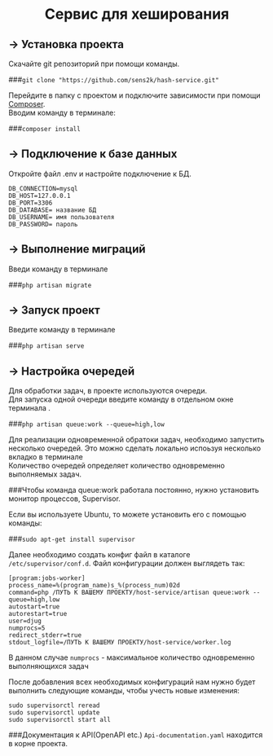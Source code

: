 <h1 align="center">Сервис для хеширования</h1>

## -> Установка проекта

Скачайте git репозиторий при помощи команды.

###`git clone "https://github.com/sens2k/hash-service.git"`

Перейдите в папку с проектом и подключите зависимости при помощи [Composer](https://getcomposer.org/).
</br>Вводим команду в терминале:

###`composer install`

## -> Подключение к базе данных

Откройте файл .env и настройте подключение к БД.

```
DB_CONNECTION=mysql
DB_HOST=127.0.0.1
DB_PORT=3306
DB_DATABASE= название БД
DB_USERNAME= имя пользователя
DB_PASSWORD= пароль
```

## -> Выполнение миграций

Введи команду в терминале

###`php artisan migrate`

## -> Запуск проект

Введите команду в терминале

###`php artisan serve`

## -> Настройка очередей

Для обработки задач, в проекте используются очереди.
</br>Для запуска одной очереди введите команду в отдельном окне терминала .

###`php artisan queue:work --queue=high,low`

Для реализации одновременной обратоки задач, необходимо запустить несколько очередей. 
Это можно сделать локально испоьзуя несколько вкладко в терминале
</br>Количество очередей определяет количество одновременно выполняемых задач.

###Чтобы команда queue:work работала постоянно, нужно установить монитор процессов, Supervisor.

Если вы используете Ubuntu, то можете установить его с помощью команды:

###`sudo apt-get install supervisor`

Далее необходимо создать конфиг файл в каталоге `/etc/supervisor/conf.d`.
Файл конфигурации должен выглядеть так:
```
[program:jobs-worker]
process_name=%(program_name)s_%(process_num)02d
command=php /ПУТЬ К ВАШЕМУ ПРОЕКТУ/host-service/artisan queue:work --queue=high,low
autostart=true
autorestart=true
user=djug
numprocs=5
redirect_stderr=true
stdout_logfile=/ПУТЬ К ВАШЕМУ ПРОЕКТУ/host-service/worker.log
```
В данном случае `numprocs` - максимальное количество одновременно выполняющихся задач

После добавления всех необходимых конфигураций нам нужно будет выполнить следующие команды, чтобы учесть новые изменения:

```
sudo supervisorctl reread
sudo supervisorctl update
sudo supervisorctl start all
```

###Документация к API(OpenAPI etc.) `Api-documentation.yaml` находится в корне проекта.
